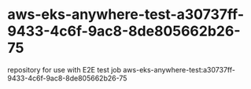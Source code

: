 # aws-eks-anywhere-test-a30737ff-9433-4c6f-9ac8-8de805662b26-75
repository for use with E2E test job aws-eks-anywhere-test:a30737ff-9433-4c6f-9ac8-8de805662b26-75
